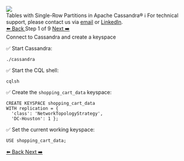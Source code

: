 <!-- TOP -->
<div class="top">
  <img src="https://datastax-academy.github.io/katapod-shared-assets/images/ds-academy-logo.svg" />
  <div class="scenario-title-section">
    <span class="scenario-title">Tables with Single-Row Partitions in Apache Cassandra®</span>
    <span class="scenario-subtitle">ℹ️ For technical support, please contact us via <a href="mailto:aleksandr.volochnev@datastax.com">email</a> or <a href="https://dtsx.io/aleks">LinkedIn</a>.</span>
  </div>
</div>

<!-- NAVIGATION -->
<div id="navigation-top" class="navigation-top">
 <a href='command:katapod.loadPage?[{"step":"intro"}]'
   class="btn btn-dark navigation-top-left">⬅️ Back
 </a>
<span class="step-count"> Step 1 of 9</span>
 <a href='command:katapod.loadPage?[{"step":"step2-cassandra"}]' 
    class="btn btn-dark navigation-top-right">Next ➡️
  </a>
</div>

<!-- CONTENT -->

<div class="step-title">Connect to Cassandra and create a keyspace</div>

✅ Start Cassandra:
```
./cassandra
```

✅ Start the CQL shell:
```
cqlsh
```

✅ Create the `shopping_cart_data` keyspace:
```
CREATE KEYSPACE shopping_cart_data
WITH replication = {
  'class': 'NetworkTopologyStrategy', 
  'DC-Houston': 1 };
```

✅ Set the current working keyspace:
```
USE shopping_cart_data;
```

<!-- NAVIGATION -->
<div id="navigation-bottom" class="navigation-bottom">
 <a href='command:katapod.loadPage?[{"step":"intro"}]'
   class="btn btn-dark navigation-bottom-left">⬅️ Back
 </a>
 <a href='command:katapod.loadPage?[{"step":"step2-cassandra"}]'
    class="btn btn-dark navigation-bottom-right">Next ➡️
  </a>
</div>
